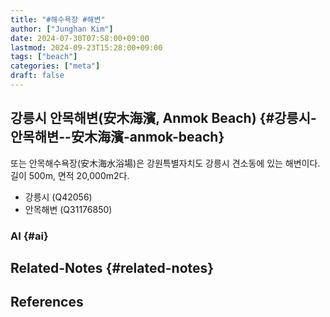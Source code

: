 ```yaml
---
title: "#해수욕장 #해변"
author: ["Junghan Kim"]
date: 2024-07-30T07:58:00+09:00
lastmod: 2024-09-23T15:28:00+09:00
tags: ["beach"]
categories: ["meta"]
draft: false
---
```


## 강릉시 안목해변(安木海濱, Anmok Beach) {#강릉시-안목해변--安木海濱-anmok-beach}

또는 안목해수욕장(安木海水浴場)은 강원특별자치도 강릉시 견소동에 있는 해변이다. 길이 500m, 면적 20,000m2다.

-   강릉시 (Q42056)
-   안목해변 (Q31176850)


### AI {#ai}


## Related-Notes {#related-notes}

## References

<style>.csl-entry{text-indent: -1.5em; margin-left: 1.5em;}</style><div class="csl-bib-body">
</div>
